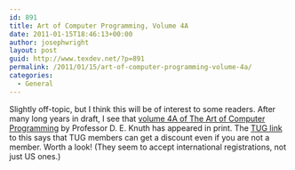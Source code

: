 ```yaml
---
id: 891
title: Art of Computer Programming, Volume 4A
date: 2011-01-15T18:46:13+00:00
author: josephwright
layout: post
guid: http://www.texdev.net/?p=891
permalink: /2011/01/15/art-of-computer-programming-volume-4a/
categories:
  - General
---
```

Slightly off-topic, but I think this will be of interest to some readers. After many long years in draft, I see that <a href="http://www.informit.com/store/product.aspx?isbn=0201038048">volume 4A of The Art of Computer Programming</a> by Professor D. E. Knuth has appeared in print. The <a href="http://www.tug.org/books/index.html#taocpv4a">TUG link</a> to this says that TUG members can get a discount even if you are not a member. Worth a look! (They seem to accept international registrations, not just US ones.)